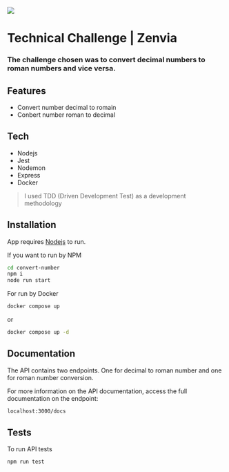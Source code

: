 ![](https://zenvia-static.s3.amazonaws.com/brand/zenvia-brand-mark-regular.svg)

# Technical Challenge | Zenvia 
###  The challenge chosen was to convert decimal numbers to roman numbers and vice versa.

## Features
- Convert number decimal to romain
- Conbert number roman to decimal

## Tech

- Nodejs
- Jest
- Nodemon
- Express
- Docker

> I used TDD (Driven Development Test)
>  as a development methodology

## Installation

App requires [Nodejs](https://www.docker.com/) to run. 

If you want to run by NPM

```sh
cd convert-number
npm i
node run start
```

For run by Docker

```sh
docker compose up
```
or 
```sh
docker compose up -d 
```

## Documentation

The API contains two endpoints. One for decimal to roman number and one for roman number conversion.

For more information on the API documentation, access the full documentation on the endpoint:
```sh
localhost:3000/docs
```

## Tests

To run API tests

```sh
npm run test
```
